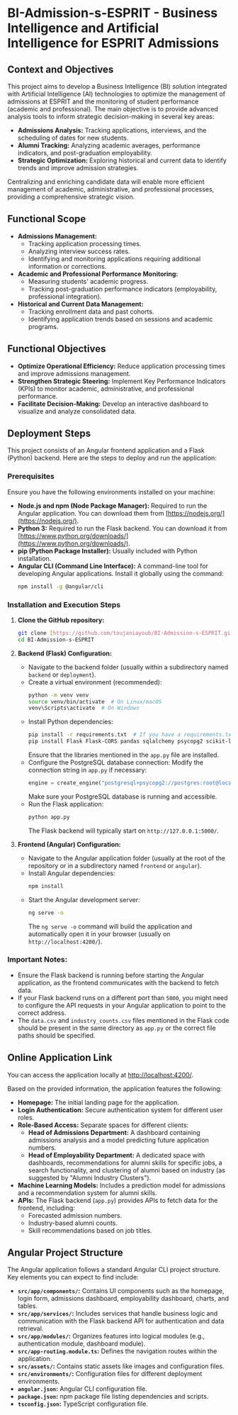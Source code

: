 # BI-Admission-s-ESPRIT - Business Intelligence and Artificial Intelligence for ESPRIT Admissions

## Context and Objectives

This project aims to develop a Business Intelligence (BI) solution integrated with Artificial Intelligence (AI) technologies to optimize the management of admissions at ESPRIT and the monitoring of student performance (academic and professional). The main objective is to provide advanced analysis tools to inform strategic decision-making in several key areas:

* **Admissions Analysis:** Tracking applications, interviews, and the scheduling of dates for new students.
* **Alumni Tracking:** Analyzing academic averages, performance indicators, and post-graduation employability.
* **Strategic Optimization:** Exploring historical and current data to identify trends and improve admission strategies.

Centralizing and enriching candidate data will enable more efficient management of academic, administrative, and professional processes, providing a comprehensive strategic vision.

## Functional Scope

* **Admissions Management:**
    * Tracking application processing times.
    * Analyzing interview success rates.
    * Identifying and monitoring applications requiring additional information or corrections.
* **Academic and Professional Performance Monitoring:**
    * Measuring students' academic progress.
    * Tracking post-graduation performance indicators (employability, professional integration).
* **Historical and Current Data Management:**
    * Tracking enrollment data and past cohorts.
    * Identifying application trends based on sessions and academic programs.

## Functional Objectives

* **Optimize Operational Efficiency:** Reduce application processing times and improve admissions management.
* **Strengthen Strategic Steering:** Implement Key Performance Indicators (KPIs) to monitor academic, administrative, and professional performance.
* **Facilitate Decision-Making:** Develop an interactive dashboard to visualize and analyze consolidated data.

## Deployment Steps

This project consists of an Angular frontend application and a Flask (Python) backend. Here are the steps to deploy and run the application:

### Prerequisites

Ensure you have the following environments installed on your machine:

* **Node.js and npm (Node Package Manager):** Required to run the Angular application. You can download them from [https://nodejs.org/](https://nodejs.org/).
* **Python 3:** Required to run the Flask backend. You can download it from [https://www.python.org/downloads/](https://www.python.org/downloads/).
* **pip (Python Package Installer):** Usually included with Python installation.
* **Angular CLI (Command Line Interface):** A command-line tool for developing Angular applications. Install it globally using the command:
    ```bash
    npm install -g @angular/cli
    ```

### Installation and Execution Steps

1.  **Clone the GitHub repository:**
    ```bash
    git clone [https://github.com/toujaniayoub/BI-Admission-s-ESPRIT.git](https://github.com/toujaniayoub/BI-Admission-s-ESPRIT.git)
    cd BI-Admission-s-ESPRIT
    ```

2.  **Backend (Flask) Configuration:**
    * Navigate to the backend folder (usually within a subdirectory named `backend` or `deployment`).
    * Create a virtual environment (recommended):
        ```bash
        python -m venv venv
        source venv/bin/activate  # On Linux/macOS
        venv\Scripts\activate  # On Windows
        ```
    * Install Python dependencies:
        ```bash
        pip install -r requirements.txt  # If you have a requirements.txt file
        pip install Flask Flask-CORS pandas sqlalchemy psycopg2 scikit-learn prophet
        ```
        Ensure that the libraries mentioned in the `app.py` file are installed.
    * Configure the PostgreSQL database connection: Modify the connection string in `app.py` if necessary:
        ```python
        engine = create_engine("postgresql+psycopg2://postgres:root@localhost:5432/DW_2")
        ```
        Make sure your PostgreSQL database is running and accessible.
    * Run the Flask application:
        ```bash
        python app.py
        ```
        The Flask backend will typically start on `http://127.0.0.1:5000/`.

3.  **Frontend (Angular) Configuration:**
    * Navigate to the Angular application folder (usually at the root of the repository or in a subdirectory named `frontend` or `angular`).
    * Install Angular dependencies:
        ```bash
        npm install
        ```
    * Start the Angular development server:
        ```bash
        ng serve -o
        ```
        The `ng serve -o` command will build the application and automatically open it in your browser (usually on `http://localhost:4200/`).

### Important Notes:

* Ensure the Flask backend is running before starting the Angular application, as the frontend communicates with the backend to fetch data.
* If your Flask backend runs on a different port than `5000`, you might need to configure the API requests in your Angular application to point to the correct address.
* The `data.csv` and `industry_counts.csv` files mentioned in the Flask code should be present in the same directory as `app.py` or the correct file paths should be specified.

## Online Application Link

You can access the application locally at <http://localhost:4200/>.


Based on the provided information, the application features the following:

* **Homepage:** The initial landing page for the application.
* **Login Authentication:** Secure authentication system for different user roles.
* **Role-Based Access:** Separate spaces for different clients:
    * **Head of Admissions Department:** A dashboard containing admissions analysis and a model predicting future application numbers.
    * **Head of Employability Department:** A dedicated space with dashboards, recommendations for alumni skills for specific jobs, a search functionality, and clustering of alumni based on industry (as suggested by "Alumni Industry Clusters").
* **Machine Learning Models:** Includes a prediction model for admissions and a recommendation system for alumni skills.
* **APIs:** The Flask backend (`app.py`) provides APIs to fetch data for the frontend, including:
    * Forecasted admission numbers.
    * Industry-based alumni counts.
    * Skill recommendations based on job titles.

## Angular Project Structure

The Angular application follows a standard Angular CLI project structure. Key elements you can expect to find include:

* **`src/app/components/`:** Contains UI components such as the homepage, login form, admissions dashboard, employability dashboard, charts, and tables.
* **`src/app/services/`:** Includes services that handle business logic and communication with the Flask backend API for authentication and data retrieval.
* **`src/app/modules/`:** Organizes features into logical modules (e.g., authentication module, dashboard module).
* **`src/app-routing.module.ts`:** Defines the navigation routes within the application.
* **`src/assets/`:** Contains static assets like images and configuration files.
* **`src/environments/`:** Configuration files for different deployment environments.
* **`angular.json`:** Angular CLI configuration file.
* **`package.json`:** npm package file listing dependencies and scripts.
* **`tsconfig.json`:** TypeScript configuration file.

